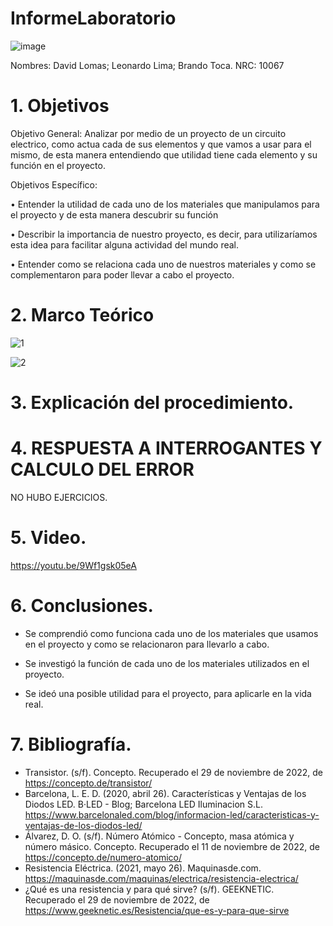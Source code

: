 # InformeLaboratorio

![image](https://user-images.githubusercontent.com/117947312/203880471-5e326b20-6cc9-4c7e-b7e1-5734e934a289.png)

Nombres: David Lomas; Leonardo Lima; Brando Toca.
NRC: 10067
# 1. Objetivos

Objetivo General: 
Analizar por medio de un proyecto de un circuito electrico, como actua cada de sus elementos y que vamos a usar para el mismo, de esta manera entendiendo que utilidad tiene cada elemento y su función en el proyecto.

Objetivos Específico:

•	Entender la utilidad de cada uno de los materiales que manipulamos para el proyecto y de esta manera descubrir su función

•	Describir la importancia de nuestro proyecto, es decir, para utilizaríamos esta idea para facilitar alguna actividad del mundo real.

•	Entender como se relaciona cada uno de nuestros materiales y como se complementaron para poder llevar a cabo el proyecto.

# 2. Marco Teórico

![1](https://user-images.githubusercontent.com/117947312/222306649-e5530567-2f91-4e9a-a7a7-4e746432f228.png)

![2](https://user-images.githubusercontent.com/117947312/222306754-3540254b-eaae-4e58-9e7b-891870c9428a.png)

# 3. Explicación del procedimiento.
# 4. RESPUESTA A INTERROGANTES Y CALCULO DEL ERROR
NO HUBO EJERCICIOS.

# 5. Video.
https://youtu.be/9Wf1gsk05eA
# 6. Conclusiones.
* Se comprendió como funciona cada uno de los materiales que usamos en el proyecto y como se relacionaron para llevarlo a cabo.

* Se investigó la función de cada uno de los materiales utilizados en el proyecto.

* Se ideó una posible utilidad para el proyecto, para aplicarle en la vida real.

# 7. Bibliografía.

* Transistor. (s/f). Concepto. Recuperado el 29 de noviembre de 2022, de https://concepto.de/transistor/
* Barcelona, L. E. D. (2020, abril 26). Características y Ventajas de los Diodos LED. B·LED - Blog; Barcelona LED Iluminacion S.L. https://www.barcelonaled.com/blog/informacion-led/caracteristicas-y-ventajas-de-los-diodos-led/
* Álvarez, D. O. (s/f). Número Atómico - Concepto, masa atómica y número másico. Concepto. Recuperado el 11 de noviembre de 2022, de https://concepto.de/numero-atomico/
* Resistencia Eléctrica. (2021, mayo 26). Maquinasde.com. https://maquinasde.com/maquinas/electrica/resistencia-electrica/
* ¿Qué es una resistencia y para qué sirve? (s/f). GEEKNETIC. Recuperado el 29 de noviembre de 2022, de https://www.geeknetic.es/Resistencia/que-es-y-para-que-sirve
